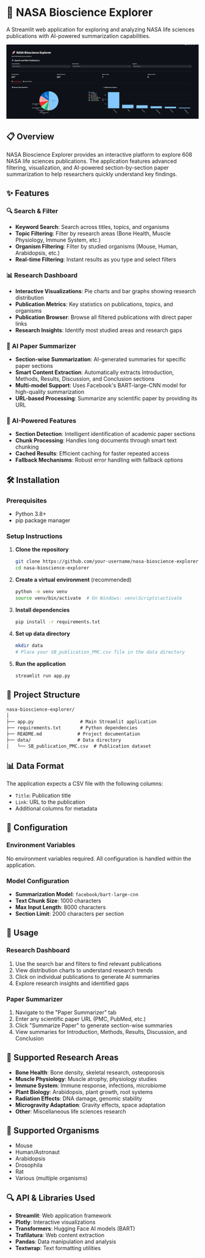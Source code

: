 # 🚀 NASA Bioscience Explorer

A Streamlit web application for exploring and analyzing NASA life sciences publications with AI-powered summarization capabilities.

![NASA Bioscience Explorer](https://github.com/KNOWASJOHN/SpaceApps/blob/main/dashboard.png?raw=true)

## 📋 Overview

NASA Bioscience Explorer provides an interactive platform to explore 608 NASA life sciences publications. The application features advanced filtering, visualization, and AI-powered section-by-section paper summarization to help researchers quickly understand key findings.

## ✨ Features

### 🔍 Search & Filter
- **Keyword Search**: Search across titles, topics, and organisms
- **Topic Filtering**: Filter by research areas (Bone Health, Muscle Physiology, Immune System, etc.)
- **Organism Filtering**: Filter by studied organisms (Mouse, Human, Arabidopsis, etc.)
- **Real-time Filtering**: Instant results as you type and select filters

### 📊 Research Dashboard
- **Interactive Visualizations**: Pie charts and bar graphs showing research distribution
- **Publication Metrics**: Key statistics on publications, topics, and organisms
- **Publication Browser**: Browse all filtered publications with direct paper links
- **Research Insights**: Identify most studied areas and research gaps

### 📄 AI Paper Summarizer
- **Section-wise Summarization**: AI-generated summaries for specific paper sections
- **Smart Content Extraction**: Automatically extracts Introduction, Methods, Results, Discussion, and Conclusion sections
- **Multi-model Support**: Uses Facebook's BART-large-CNN model for high-quality summarization
- **URL-based Processing**: Summarize any scientific paper by providing its URL

### 🤖 AI-Powered Features
- **Section Detection**: Intelligent identification of academic paper sections
- **Chunk Processing**: Handles long documents through smart text chunking
- **Cached Results**: Efficient caching for faster repeated access
- **Fallback Mechanisms**: Robust error handling with fallback options

## 🛠️ Installation

### Prerequisites
- Python 3.8+
- pip package manager

### Setup Instructions

1. **Clone the repository**
   ```bash
   git clone https://github.com/your-username/nasa-bioscience-explorer.git
   cd nasa-bioscience-explorer
   ```

2. **Create a virtual environment** (recommended)
   ```bash
   python -m venv venv
   source venv/bin/activate  # On Windows: venv\Scripts\activate
   ```

3. **Install dependencies**
   ```bash
   pip install -r requirements.txt
   ```

4. **Set up data directory**
   ```bash
   mkdir data
   # Place your SB_publication_PMC.csv file in the data directory
   ```

5. **Run the application**
   ```bash
   streamlit run app.py
   ```

## 📁 Project Structure

```
nasa-bioscience-explorer/
│
├── app.py                 # Main Streamlit application
├── requirements.txt       # Python dependencies
├── README.md             # Project documentation
├── data/                 # Data directory
│   └── SB_publication_PMC.csv  # Publication dataset
```

## 📊 Data Format

The application expects a CSV file with the following columns:
- `Title`: Publication title
- `Link`: URL to the publication
- Additional columns for metadata

## 🔧 Configuration

### Environment Variables
No environment variables required. All configuration is handled within the application.

### Model Configuration
- **Summarization Model**: `facebook/bart-large-cnn`
- **Text Chunk Size**: 1000 characters
- **Max Input Length**: 8000 characters
- **Section Limit**: 2000 characters per section

## 🚀 Usage

### Research Dashboard
1. Use the search bar and filters to find relevant publications
2. View distribution charts to understand research trends
3. Click on individual publications to generate AI summaries
4. Explore research insights and identified gaps

### Paper Summarizer
1. Navigate to the "Paper Summarizer" tab
2. Enter any scientific paper URL (PMC, PubMed, etc.)
3. Click "Summarize Paper" to generate section-wise summaries
4. View summaries for Introduction, Methods, Results, Discussion, and Conclusion

## 🎯 Supported Research Areas

- **Bone Health**: Bone density, skeletal research, osteoporosis
- **Muscle Physiology**: Muscle atrophy, physiology studies
- **Immune System**: Immune response, infections, microbiome
- **Plant Biology**: Arabidopsis, plant growth, root systems
- **Radiation Effects**: DNA damage, genomic stability
- **Microgravity Adaptation**: Gravity effects, space adaptation
- **Other**: Miscellaneous life sciences research

## 🧬 Supported Organisms

- Mouse
- Human/Astronaut
- Arabidopsis
- Drosophila
- Rat
- Various (multiple organisms)

## 🔍 API & Libraries Used

- **Streamlit**: Web application framework
- **Plotly**: Interactive visualizations
- **Transformers**: Hugging Face AI models (BART)
- **Trafilatura**: Web content extraction
- **Pandas**: Data manipulation and analysis
- **Textwrap**: Text formatting utilities
